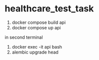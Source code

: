 # healthcare_test_task

1. docker compose build api
2. docker compose up api 

in second terminal 
1. docker exec -it api bash
2. alembic upgrade head
